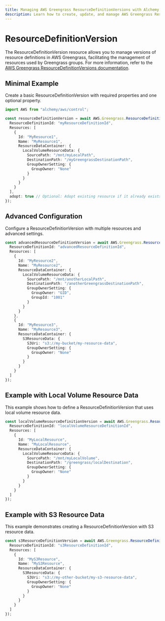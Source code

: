 ```yaml
---
title: Managing AWS Greengrass ResourceDefinitionVersions with Alchemy
description: Learn how to create, update, and manage AWS Greengrass ResourceDefinitionVersions using Alchemy Cloud Control.
---
```


# ResourceDefinitionVersion

The ResourceDefinitionVersion resource allows you to manage versions of resource definitions in AWS Greengrass, facilitating the management of resources used by Greengrass groups. For more information, refer to the [AWS Greengrass ResourceDefinitionVersions documentation](https://docs.aws.amazon.com/greengrass/latest/userguide/).

## Minimal Example

Create a basic ResourceDefinitionVersion with required properties and one optional property.

```ts
import AWS from "alchemy/aws/control";

const resourceDefinitionVersion = await AWS.Greengrass.ResourceDefinitionVersion("myResourceDefinitionVersion", {
  ResourceDefinitionId: "myResourceDefinitionId",
  Resources: [
    {
      Id: "MyResource1",
      Name: "MyResource1",
      ResourceDataContainer: {
        LocalVolumeResourceData: {
          SourcePath: "/mnt/myLocalPath",
          DestinationPath: "/myGreengrassDestinationPath",
          GroupOwnerSetting: {
            GroupOwner: "None"
          }
        }
      }
    }
  ],
  adopt: true // Optional: Adopt existing resource if it already exists
});
```

## Advanced Configuration

Configure a ResourceDefinitionVersion with multiple resources and advanced settings.

```ts
const advancedResourceDefinitionVersion = await AWS.Greengrass.ResourceDefinitionVersion("advancedResourceDefinitionVersion", {
  ResourceDefinitionId: "advancedResourceDefinitionId",
  Resources: [
    {
      Id: "MyResource2",
      Name: "MyResource2",
      ResourceDataContainer: {
        LocalVolumeResourceData: {
          SourcePath: "/mnt/anotherLocalPath",
          DestinationPath: "/anotherGreengrassDestinationPath",
          GroupOwnerSetting: {
            GroupOwner: "GID",
            GroupId: "1001"
          }
        }
      }
    },
    {
      Id: "MyResource3",
      Name: "MyResource3",
      ResourceDataContainer: {
        S3ResourceData: {
          S3Uri: "s3://my-bucket/my-resource-data",
          GroupOwnerSetting: {
            GroupOwner: "None"
          }
        }
      }
    }
  ]
});
```

## Example with Local Volume Resource Data

This example shows how to define a ResourceDefinitionVersion that uses local volume resource data.

```ts
const localVolumeResourceDefinitionVersion = await AWS.Greengrass.ResourceDefinitionVersion("localVolumeResourceDefinitionVersion", {
  ResourceDefinitionId: "localVolumeResourceDefinitionId",
  Resources: [
    {
      Id: "MyLocalResource",
      Name: "MyLocalResource",
      ResourceDataContainer: {
        LocalVolumeResourceData: {
          SourcePath: "/mnt/myLocalVolume",
          DestinationPath: "/greengrass/localDestination",
          GroupOwnerSetting: {
            GroupOwner: "None"
          }
        }
      }
    }
  ]
});
```

## Example with S3 Resource Data

This example demonstrates creating a ResourceDefinitionVersion with S3 resource data.

```ts
const s3ResourceDefinitionVersion = await AWS.Greengrass.ResourceDefinitionVersion("s3ResourceDefinitionVersion", {
  ResourceDefinitionId: "s3ResourceDefinitionId",
  Resources: [
    {
      Id: "MyS3Resource",
      Name: "MyS3Resource",
      ResourceDataContainer: {
        S3ResourceData: {
          S3Uri: "s3://my-other-bucket/my-s3-resource-data",
          GroupOwnerSetting: {
            GroupOwner: "None"
          }
        }
      }
    }
  ]
});
```